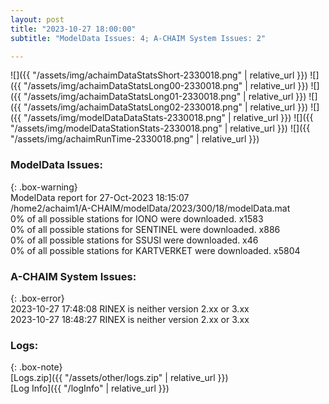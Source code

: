 ```yaml
---
layout: post
title: "2023-10-27 18:00:00"
subtitle: "ModelData Issues: 4; A-CHAIM System Issues: 2"

---
```


![]({{ "/assets/img/achaimDataStatsShort-2330018.png" | relative_url }})
![]({{ "/assets/img/achaimDataStatsLong00-2330018.png" | relative_url }})
![]({{ "/assets/img/achaimDataStatsLong01-2330018.png" | relative_url }})
![]({{ "/assets/img/achaimDataStatsLong02-2330018.png" | relative_url }})
![]({{ "/assets/img/modelDataDataStats-2330018.png" | relative_url }})
![]({{ "/assets/img/modelDataStationStats-2330018.png" | relative_url }})
![]({{ "/assets/img/achaimRunTime-2330018.png" | relative_url }})


### ModelData Issues:  
  
{: .box-warning}  
 ModelData report for 27-Oct-2023 18:15:07   
 /home2/achaim1/A-CHAIM/modelData/2023/300/18/modelData.mat   
 0% of all possible stations for IONO were downloaded. x1583   
 0% of all possible stations for SENTINEL were downloaded. x886   
 0% of all possible stations for SSUSI were downloaded. x46   
 0% of all possible stations for KARTVERKET were downloaded. x5804   
  
### A-CHAIM System Issues:  
  
{: .box-error}  
2023-10-27 17:48:08 RINEX is neither version 2.xx or 3.xx  
2023-10-27 18:48:27 RINEX is neither version 2.xx or 3.xx  

### Logs:  
  
{: .box-note}  
[Logs.zip]({{ "/assets/other/logs.zip" | relative_url }})  
[Log Info]({{ "/logInfo" | relative_url }})  
